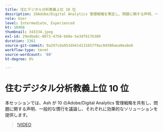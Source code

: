 ```yaml
---
title: 住むデジタル分析教義上位 10 位
description: 10Adobe/Digital Analytics 管理戦略を策定し、問題に関する声明、一般的な慣行を議論し、それぞれに効果的なソリューションを提供します。
role: User
level: Intermediate, Experienced
kt: 10468
thumbnail: 343334.jpeg
exl-id: 29e4ba8c-0072-4758-b60e-5e34f6176300
duration: 1361
source-git-commit: 9a297cda953d4414131657f9ac84580aea0eabeb
workflow-type: tm+mt
source-wordcount: '60'
ht-degree: 0%

---
```


# 住むデジタル分析教義上位 10 位

本セッションでは、Ash が 10 のAdobe/Digital Analytics 管理戦略を共有し、問題に関する声明、一般的な慣行を議論し、それぞれに効果的なソリューションを提供します。

>[!VIDEO](https://video.tv.adobe.com/v/343334/?quality=12&learn=on)

